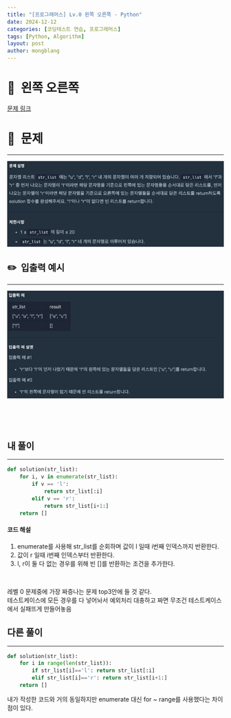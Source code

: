 ```yaml
---
title: "[프로그래머스] Lv.0 왼쪽 오른쪽 - Python"
date: 2024-12-12  
categories: [코딩테스트 연습, 프로그래머스]
tags: [Python, Algorithm]
layout: post
author: mongblang
---
```


# 📌&nbsp; **왼쪽 오른쪽**
[문제 링크](https://school.programmers.co.kr/learn/courses/30/lessons/181890)  

# 📝&nbsp; **문제**
---
![문제](/assets/img/codingtest-post-img/PG181890-1.png)


## ✏️&nbsp; **입출력 예시**
---
![예시](/assets/img/codingtest-post-img/PG181890-2.png)  


&nbsp;  

&nbsp;   



## **내 풀이**  
--- 

```python
def solution(str_list):
    for i, v in enumerate(str_list):
        if v == 'l':
            return str_list[:i]
        elif v == 'r':
            return str_list[i+1:]
    return []
```


#### **코드 해설**  
1. enumerate를 사용해 str_list를 순회하며 값이 l 일때 i번째 인덱스까지 반환한다.
2. 값이 r 일때 i번째 인덱스부터 반환한다.
3. l, r이 둘 다 없는 경우를 위해 빈 []를 반환하는 조건을 추가한다. 

&nbsp;  

레벨 0 문제중에 가장 짜증나는 문제 top3안에 들 것 같다.   
테스트케이스에 모든 경우를 다 넣어놔서 예외처리 대충하고 짜면 무조건 테스트케이스에서 실패뜨게 만들어놓음

## **다른 풀이**
---

```python  
def solution(str_list):
    for i in range(len(str_list)):
        if str_list[i]=='l': return str_list[:i]
        elif str_list[i]=='r': return str_list[i+1:]
    return []
```

내가 작성한 코드와 거의 동일하지만 enumerate 대신 for ~ range를 사용했다는 차이점이 있다. 

&nbsp;   
&nbsp;  


